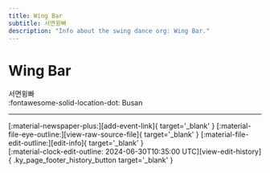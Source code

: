 ```yaml
---
title: Wing Bar
subtitle: 서면윙빠
description: "Info about the swing dance org: Wing Bar."
---
```


# Wing Bar

서면윙빠  
:fontawesome-solid-location-dot: Busan  


---

<div class="ky_page_footer" markdown>
<div class="ky_page_footer_trailing" markdown="span">
[:material-newspaper-plus:][add-event-link]{ target='_blank' }
[:material-file-eye-outline:][view-raw-source-file]{ target='_blank' }
[:material-file-edit-outline:][edit-info]{ target='_blank' }
</div>
<div class="ky_page_footer_leading" markdown="span">
[:material-clock-edit-outline: 2024-06-30T10:35:00 UTC][view-edit-history]{ .ky_page_footer_history_button target='_blank' }
</div>
</div>

[add-event-link]: https://github.com/swingdance/events/issues/new?assignees=&labels=add+event&projects=&template=02-add_entity.yml&title=%5Bko_KR%5D%20%3CName%3E&region=ko_KR&province=Busan&city=Busan&org_id=wing-bar "Add Event"
[view-raw-source-file]: https://github.com/swingdance/orgs/blob/main/ko_KR/wing-bar.json "View Raw Source File"
[edit-info]: https://github.com/swingdance/orgs/issues/new?assignees=&labels=update+org&projects=&template=03-update_entity.yml&title=%5Bko_KR%5D%20Wing%20Bar&region=ko_KR&id=wing-bar&name=Wing%20Bar "Edit Info"

[view-edit-history]: https://github.com/swingdance/orgs/commits/main/ko_KR/wing-bar.json "View Edit History"
